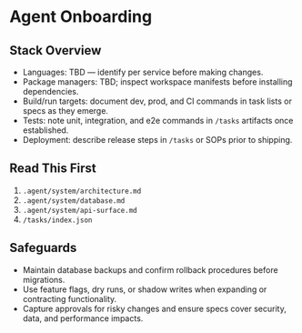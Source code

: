 # Agent Onboarding

## Stack Overview
- Languages: TBD — identify per service before making changes.
- Package managers: TBD; inspect workspace manifests before installing dependencies.
- Build/run targets: document dev, prod, and CI commands in task lists or specs as they emerge.
- Tests: note unit, integration, and e2e commands in `/tasks` artifacts once established.
- Deployment: describe release steps in `/tasks` or SOPs prior to shipping.

## Read This First
1. `.agent/system/architecture.md`
2. `.agent/system/database.md`
3. `.agent/system/api-surface.md`
4. `/tasks/index.json`

## Safeguards
- Maintain database backups and confirm rollback procedures before migrations.
- Use feature flags, dry runs, or shadow writes when expanding or contracting functionality.
- Capture approvals for risky changes and ensure specs cover security, data, and performance impacts.
